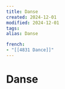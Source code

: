 ```yaml
---
title: Danse
created: 2024-12-01
modified: 2024-12-01
tags: 
alias: Danse

french:
- "[[4831 Dance]]"
---
```

# Danse
